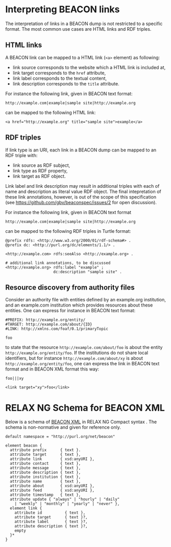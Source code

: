 # Interpreting BEACON links

The interpretation of links in a BEACON dump is not restricted to a specific
format. The most common use cases are HTML links and RDF triples.

## HTML links

A BEACON link can be mapped to a HTML link (`<a>` element) as following:

* link source corresponds to the website which a HTML link is included at,
* link target corresponds to the `href` attribute,
* link label corresponds to the textual content,
* link description corresponds to the `title` attribute.

For instance the following link, given in BEACON text format:

    http://example.com|example|sample site|http://example.org

can be mapped to the following HTML link:

    <a href="http://example.org" title="sample site">example</a>

## RDF triples

If link type is an URI, each link in a BEACON dump can be mapped to an RDF
triple with: 

* link source as RDF subject,
* link type as RDF property,
* link target as RDF object.

Link label and link description may result in additional triples with each of
name and description as literal value RDF object. The final intepretation of
these link annotations, however, is out of the scope of this specification 
(see https://github.com/gbv/beaconspec/issues/2 for open discussion).

For instance the following link, given in BEACON text format

    http://example.com|example|sample site|http://example.org

can be mapped to the following RDF triples in Turtle format:

    @prefix rdfs: <http://www.w3.org/2000/01/rdf-schema#> .
	@prefix dc: <http://purl.org/dc/elements/1.1/> .
	
	<http://example.com> rdfs:seeAlso <http://example.org> .

	# additional link annotations, to be discussed
    <http://example.org> rdfs:label "example" ;
	                     dc:description "sample site" .

## Resource discovery from authority files

Consider an authority file with entities defined by an example.org institution,
and an example.com institution which provides resources about these entities.
One can express for instance in BEACON text format:

    #PREFIX: http://example.org/entity/
    #TARGET: http://example.com/about/{ID}
	#LINK: http://xmlns.com/foaf/0.1/primaryTopic

    foo

to state that the resource `http://example.com/about/foo` is about the entity
`http://example.org/entity/foo`. If the institutions do not share local
identifiers, but for instance `http://example.com/about/xy` is about
`http://example.org/entity/foo`, one can express the link in BEACON text
format and in BEACON XML format this way:

    foo|||xy

	<link target="xy">foo</link>


# RELAX NG Schema for BEACON XML

Below is a schema of [BEACON XML](#beacon-xml-format) in RELAX NG Compact
syntax [](#RELAX-NGC). The schema is non-normative and given for reference
only.

    default namespace = "http://purl.org/net/beacon"

	element beacon {
	  attribute prefix      { text }.
	  attribute target      { text },
	  attribute link        { xsd:anyURI },
	  attribute contact     { text },
	  attribute message     { text },
	  attribute description { text },
	  attribute institution { text },
	  attribute name        { text },
	  attribute about       { xsd:anyURI },
	  attribute feed        { xsd:anyURI },
	  attribute timestamp   { text },
	  attribute update { "always" | "hourly" | "daily" 
	    | "weekly" | "monthly" | "yearly" | "never" },
	  element link {
	    attribute id          { text },
		attribute target      { text }?,
		attribute label       { text }?,
		attribute description { text }?,
	    empty
	  }*
	}

